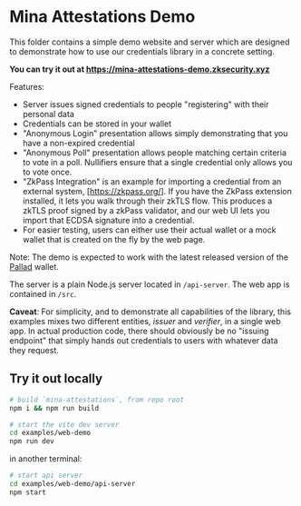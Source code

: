 # Mina Attestations Demo

This folder contains a simple demo website and server which are designed to demonstrate how to use our credentials library in a concrete setting.

**You can try it out at https://mina-attestations-demo.zksecurity.xyz**

Features:

- Server issues signed credentials to people "registering" with their personal data
- Credentials can be stored in your wallet
- "Anonymous Login" presentation allows simply demonstrating that you have a non-expired credential
- "Anonymous Poll" presentation allows people matching certain criteria to vote in a poll. Nullifiers ensure that a single credential only allows you to vote once.
- "ZkPass Integration" is an example for importing a credential from an external system, [https://zkpass.org/]. If you have the ZkPass extension installed, it lets you walk through their zkTLS flow. This produces a zkTLS proof signed by a zkPass validator, and our web UI lets you import that ECDSA signature into a credential.
- For easier testing, users can either use their actual wallet or a mock wallet that is created on the fly by the web page.

Note: The demo is expected to work with the latest released version of the [Pallad](https://pallad.co) wallet.

The server is a plain Node.js server located in `/api-server`. The web app is contained in `/src`.

**Caveat**: For simplicity, and to demonstrate all capabilities of the library, this examples mixes two different entities, _issuer_ and _verifier_, in a single web app. In actual production code, there should obviously be no "issuing endpoint" that simply hands out credentials to users with whatever data they request.

## Try it out locally

```bash
# build `mina-attestations`, from repo root
npm i && npm run build

# start the vite dev server
cd examples/web-demo
npm run dev
```

in another terminal:

```bash
# start api server
cd examples/web-demo/api-server
npm start
```
